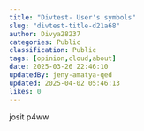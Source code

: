 ```yaml
---
title: "Divtest- User's symbols"
slug: "divtest-title-d21a68"
author: Divya28237
categories: Public
classification: Public
tags: [opinion,cloud,about]
date: 2025-03-26 22:46:10 
updatedBy: jeny-amatya-qed
updated: 2025-04-02 05:46:13 
likes: 0
---
```


josit p4ww